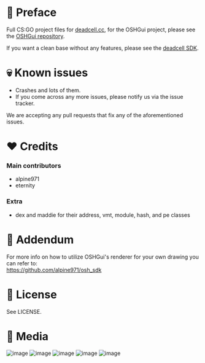 # 👋 Preface
Full CS:GO project files for [deadcell.cc](https://deadcell.cc/), for the OSHGui project, please see the [OSHGui repository](https://github.com/EternityX/DEADCELL-OSHGUI).

If you want a clean base without any features, please see the [deadcell SDK](https://github.com/alpine971/DEADCELL-SDK).

# 💀 Known issues
- Crashes and lots of them.
- If you come across any more issues, please notify us via the issue tracker.

We are accepting any pull requests that fix any of the aforementioned issues.

#  ❤️ Credits
### Main contributors
- alpine971
- eternity

### Extra
- dex and maddie for their address, vmt, module, hash, and pe classes

# 👻 Addendum
For more info on how to utilize OSHGui's renderer for your own drawing you can refer to:   
https://github.com/alpine971/osh_sdk

# 📃 License
See LICENSE.

# 👀 Media
![image](https://i.imgur.com/JGFgqbA.png)
![image](https://i.imgur.com/rlRbnEg.png)
![image](https://i.imgur.com/PvUF34F.png)
![image](https://i.imgur.com/bFjUUPs.png)
![image](https://i.imgur.com/ne9eXmB.png)
